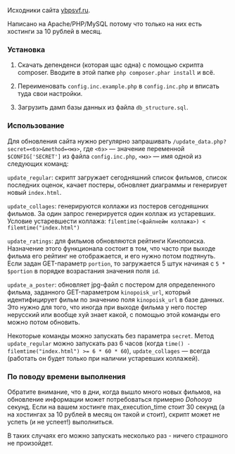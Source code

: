 Исходники сайта [ybpsvf.ru](http://ybpsvf.ru/).

Написано на Apache/PHP/MySQL потому что только на них есть хостинги за 10 рублей в месяц.

### Установка

1. Скачать депенденси (которая щас одна) с помощью скрипта composer. Вводите в этой папке `php composer.phar install` и всё.

2. Переименовать `config.inc.example.php` в `config.inc.php` и вписать туда свои настройки.

3. Загрузить дамп базы данных из файла `db_structure.sql`.

### Использование

Для обновления сайта нужно регулярно запрашивать `/update_data.php?secret=<бэ>&method=<мэ>`, где `<бэ>` — значение переменной `$CONFIG['SECRET']` из файла `config.inc.php`, `<мэ>` — имя одной из следующих команд:

`update_regular`: скрипт загружает сегодняшний список фильмов, список последних оценок, качает постеры, обновляет диаграммы и генерирует новый `index.html`.

`update_collages`: генерируются коллажи из постеров сегодняшних фильмов. За один запрос генерируется один коллаж из устаревших. Условие устаревшести коллажа: `filemtime(<файлнейм коллажа>) < filemtime("index.html")`

`update_ratings`: для фильмов обновляются рейтинги Кинопоиска. Назначение этого функционала состоит в том, что часто при выходе фильма его рейтинг не отображается, и его нужно потом подтянуть. Если задан GET-параметр `portion`, то загружается 5 штук начиная с `5 * $portion` в порядке возрастания значения поля `id`.

`update_a_poster`: обновляет jpg-файл с постером для определенного фильма, заданного GET-параметром `kinopoisk_url`, который идентифицирует фильм по значению поля `kinopoisk_url` в базе данных. Это нужно для того, что иногда при выходе фильма у него постер нерусский или вообще хуй знает какой, с помощью этой команды его можно потом обновить.

Некоторые команды можно запускать без параметра `secret`. Метод `update_regular` можно запускать раз 6 часов (когда `time() - filemtime("index.html") >= 6 * 60 * 60`), `update_collages` — всегда (работать он будет только при наличии устаревших коллажей).

### По поводу времени выполнения

Обратите внимание, что в дни, когда вышло много новых фильмов, на обновление информации может потребоваться примерно $Dohooya$ секунд. Если на вашем хостинге max_execution_time стоит 30 секунд (а на хостингах за 10 рублей в месяц он такой и стоит), скрипт может не успеть (и не успеет!) выполниться.

В таких случаях его можно запускать несколько раз - ничего страшного не произойдет.

